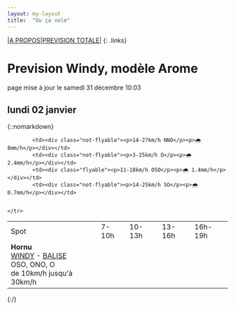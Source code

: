 ```yaml
---
layout: my-layout
title:  "Ou ça vole"
---
```


|[A PROPOS](about)|[PREVISION TOTALE](all)|
{: .links}

# Prevision Windy, modèle Arome
page mise à jour le samedi 31 décembre 10:03



## lundi 02 janvier

{::nomarkdown}
<table>
  <tbody>
    <tr>
      <td>Spot</td>
      <td>7-10h</td>
      <td>10-13h</td>
      <td>13-16h</td>
      <td>16h-19h</td>
    </tr>
<tr>
        <td><strong>Hornu</strong>  <br><a href="https://windy.com/50.424/3.819?50.024,3.818,8,m:e3daghw">WINDY</a> - <span class=""><a href="https://balisemeteo.com/balise_histo.php?idBalise=5040">BALISE</a> </span><br> <span class="vent-favorable">OSO, ONO, O</span><br><span class="force-vent">de 10km/h jusqu'à 30km/h</span> </td>
        
            <td><div class="not-flyable"><p>14-27km/h NNO</p><p>🌧 8mm/h</p></div></td>
            <td><div class="not-flyable"><p>3-25km/h O</p><p>🌧 2.4mm/h</p></div></td>
            <td><div class="flyable"><p>11-18km/h OSO</p><p>🌧 1.4mm/h</p></div></td>
            <td><div class="not-flyable"><p>14-25km/h SO</p><p>🌧 0.7mm/h</p></div></td>
            
        
    </tr>

</tbody>
</table>
{:/}
